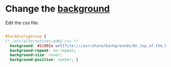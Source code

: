 # Change the [background](https://blog.csdn.net/huuinn/article/details/80150233)
Edit the css file: 
```css

#lockDialogGroup {
/* /etc/alternatives/gdm3.css */
  background: #2c001e url(file:///usr/share/backgrounds/On_top_of_the_Rubihorn_by_Matthias_Niess.jpg);
  background-repeat: no-repeat;
  background-size: cover;
  background-position: center; }
```

